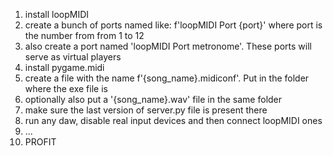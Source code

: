 1. install loopMIDI
2. create a bunch of ports named like: f'loopMIDI Port {port}' where port is the number from from 1 to 12
3. also create a port named 'loopMIDI Port metronome'. These ports will serve as virtual players
4. install pygame.midi
5. create a file with the name f'{song_name}.midiconf'. Put in the folder where the exe file is
6. optionally also put a '{song_name}.wav' file in the same folder 
7. make sure the last version of server.py file is present there
8. run any daw, disable real input devices and then connect loopMIDI ones
9. ...
10. PROFIT
